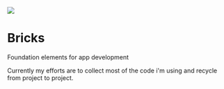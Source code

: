 [![](https://jitpack.io/v/krzysiek-zgondek/bricks.svg)](https://jitpack.io/#krzysiek-zgondek/bricks)

# Bricks

Foundation elements for app development

Currently my efforts are to collect most of the code i'm using and recycle from project to project.
